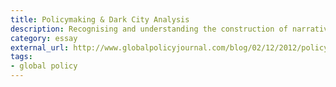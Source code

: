 ```yaml
---
title: Policymaking & Dark City Analysis
description: Recognising and understanding the construction of narratives is necessary if we wish our policymaking to accommodate alternative perspectives and, most importantly, contextuality.
category: essay
external_url: http://www.globalpolicyjournal.com/blog/02/12/2012/policymaking-dark-city-analysis
tags: 
- global policy
---
```

